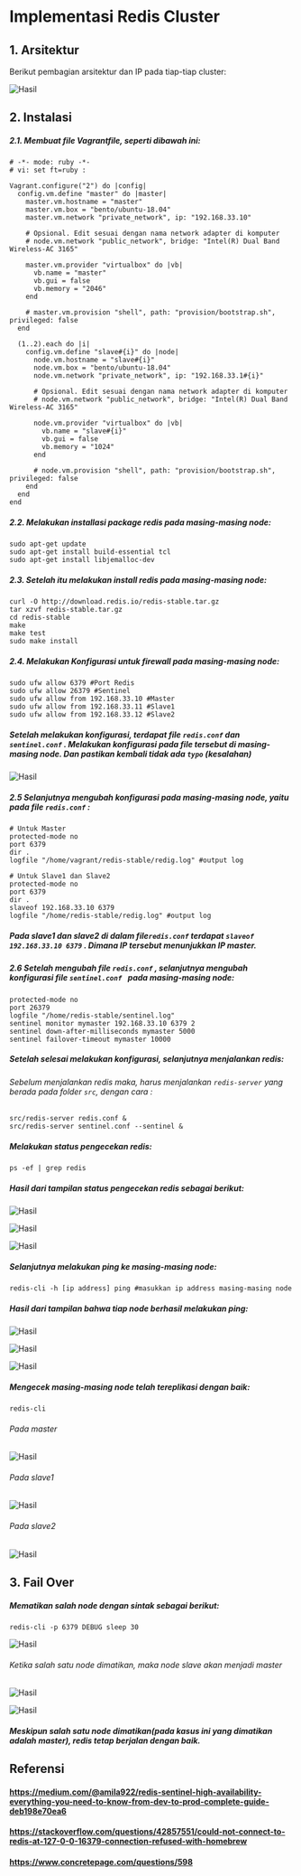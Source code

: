 # Implementasi Redis Cluster

## 1.  Arsitektur 
Berikut pembagian arsitektur dan IP pada tiap-tiap cluster:

![Hasil](https://github.com/daratursina/BDT/edit/master/TUGAS%205/Implementasi%20Redis//dara.png)

## 2. Instalasi
##### 2.1. Membuat file Vagrantfile, seperti dibawah ini:
`````
# -*- mode: ruby -*-
# vi: set ft=ruby :

Vagrant.configure("2") do |config|
  config.vm.define "master" do |master|
    master.vm.hostname = "master"
    master.vm.box = "bento/ubuntu-18.04"
    master.vm.network "private_network", ip: "192.168.33.10"

    # Opsional. Edit sesuai dengan nama network adapter di komputer
    # node.vm.network "public_network", bridge: "Intel(R) Dual Band Wireless-AC 3165"
      
    master.vm.provider "virtualbox" do |vb|
      vb.name = "master"
      vb.gui = false
      vb.memory = "2046"
    end

    # master.vm.provision "shell", path: "provision/bootstrap.sh", privileged: false
  end

  (1..2).each do |i|
    config.vm.define "slave#{i}" do |node|
      node.vm.hostname = "slave#{i}"
      node.vm.box = "bento/ubuntu-18.04"
      node.vm.network "private_network", ip: "192.168.33.1#{i}"

      # Opsional. Edit sesuai dengan nama network adapter di komputer
      # node.vm.network "public_network", bridge: "Intel(R) Dual Band Wireless-AC 3165"
      
      node.vm.provider "virtualbox" do |vb|
        vb.name = "slave#{i}"
        vb.gui = false
        vb.memory = "1024"
      end

      # node.vm.provision "shell", path: "provision/bootstrap.sh", privileged: false
    end
  end
end
`````
##### 2.2. Melakukan installasi package redis pada masing-masing node:
`````
sudo apt-get update 
sudo apt-get install build-essential tcl
sudo apt-get install libjemalloc-dev
`````
##### 2.3. Setelah itu melakukan install redis pada masing-masing node:
`````
curl -O http://download.redis.io/redis-stable.tar.gz
tar xzvf redis-stable.tar.gz
cd redis-stable
make
make test
sudo make install
`````
##### 2.4. Melakukan Konfigurasi untuk firewall pada masing-masing node:
`````
sudo ufw allow 6379 #Port Redis
sudo ufw allow 26379 #Sentinel
sudo ufw allow from 192.168.33.10 #Master
sudo ufw allow from 192.168.33.11 #Slave1
sudo ufw allow from 192.168.33.12 #Slave2
`````
##### Setelah melakukan konfigurasi, terdapat file `````redis.conf````` dan `````sentinel.conf````` . Melakukan konfigurasi pada file tersebut di masing-masing node. Dan pastikan kembali tidak ada `````typo````` (kesalahan)

![Hasil](redis.png)
##### 2.5 Selanjutnya mengubah konfigurasi pada masing-masing node, yaitu pada file `````redis.conf````` : 
`````
# Untuk Master
protected-mode no
port 6379
dir .
logfile "/home/vagrant/redis-stable/redig.log" #output log
`````
`````
# Untuk Slave1 dan Slave2
protected-mode no
port 6379
dir .
slaveof 192.168.33.10 6379
logfile "/home/redis-stable/redig.log" #output log
`````
##### Pada slave1 dan slave2 di dalam file`````redis.conf````` terdapat `````slaveof 192.168.33.10 6379````` . Dimana IP tersebut menunjukkan IP master.

##### 2.6 Setelah mengubah file `````redis.conf````` , selanjutnya mengubah konfigurasi file `````sentinel.conf ````` pada masing-masing node: 
`````
protected-mode no
port 26379
logfile "/home/redis-stable/sentinel.log"
sentinel monitor mymaster 192.168.33.10 6379 2
sentinel down-after-milliseconds mymaster 5000
sentinel failover-timeout mymaster 10000
`````
##### Setelah selesai melakukan konfigurasi, selanjutnya menjalankan redis:
###### Sebelum menjalankan redis maka, harus menjalankan `````redis-server````` yang berada pada folder `````src`````, dengan cara :
`````
src/redis-server redis.conf &
src/redis-server sentinel.conf --sentinel &
`````
##### Melakukan status pengecekan redis:
`````
ps -ef | grep redis
``````
##### Hasil dari tampilan status pengecekan redis sebagai berikut:

![Hasil](master1.png)

![Hasil](slave1.png)

![Hasil](slave2.png)

##### Selanjutnya melakukan ping ke masing-masing node:
`````
redis-cli -h [ip address] ping #masukkan ip address masing-masing node
`````
##### Hasil dari tampilan bahwa tiap node berhasil melakukan ping:

![Hasil](pongmaster.png)

![Hasil](slave1pong.png)

![Hasil](slave2pong.png)

##### Mengecek masing-masing node telah tereplikasi dengan baik:
`````
redis-cli
`````
###### Pada master
![Hasil](replicationmaster.png)

###### Pada slave1
![Hasil](replicationslave1.png)

###### Pada slave2
![Hasil](replicationslave2.png)

## 3. Fail Over
##### Mematikan salah node dengan sintak sebagai berikut:
`````
redis-cli -p 6379 DEBUG sleep 30
`````
![Hasil](matikanmaster.png)

###### Ketika salah satu node dimatikan, maka node slave akan menjadi master 

![Hasil](slave1master.png)

![Hasil](slave2master.png)

##### Meskipun salah satu node dimatikan(pada kasus ini yang dimatikan adalah master), redis tetap berjalan dengan baik.

## Referensi
#### https://medium.com/@amila922/redis-sentinel-high-availability-everything-you-need-to-know-from-dev-to-prod-complete-guide-deb198e70ea6
#### https://stackoverflow.com/questions/42857551/could-not-connect-to-redis-at-127-0-0-16379-connection-refused-with-homebrew
#### https://www.concretepage.com/questions/598
